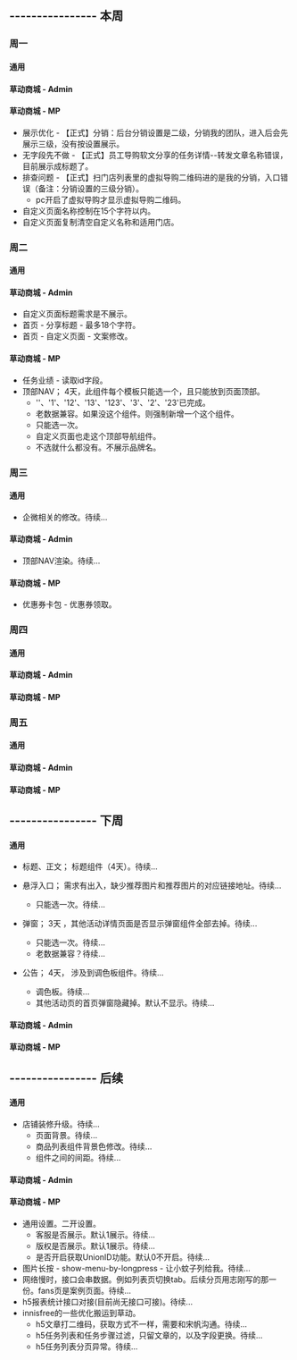 ## ---------------- 本周

### 周一
#### 通用
#### 草动商城 - Admin
#### 草动商城 - MP
* 展示优化 - 【正式】分销：后台分销设置是二级，分销我的团队，进入后会先展示三级，没有按设置展示。
* 无字段先不做 - 【正式】员工导购软文分享的任务详情--转发文章名称错误，目前展示成标题了。
* 排查问题 - 【正式】扫门店列表里的虚拟导购二维码进的是我的分销，入口错误（备注：分销设置的三级分销）。
  - pc开启了虚拟导购才显示虚拟导购二维码。
* 自定义页面名称控制在15个字符以内。
* 自定义页面复制清空自定义名称和适用门店。

### 周二
#### 通用
#### 草动商城 - Admin
* 自定义页面标题需求是不展示。
* 首页 - 分享标题 - 最多18个字符。
* 首页 - 自定义页面 - 文案修改。
#### 草动商城 - MP
* 任务业绩 - 读取id字段。
* 顶部NAV；  4天，此组件每个模板只能选一个，且只能放到页面顶部。
  - ''、'1'、'12'、'13'、'123'、'3'、'2'、'23'已完成。
  - 老数据兼容。如果没这个组件。则强制新增一个这个组件。
  - 只能选一次。
  - 自定义页面也走这个顶部导航组件。
  - 不选就什么都没有。不展示品牌名。

### 周三
#### 通用
* 企微相关的修改。待续...
#### 草动商城 - Admin
* 顶部NAV渲染。待续...
#### 草动商城 - MP
* 优惠券卡包 - 优惠券领取。

### 周四
#### 通用
#### 草动商城 - Admin
#### 草动商城 - MP

### 周五
#### 通用
#### 草动商城 - Admin
#### 草动商城 - MP

## ---------------- 下周
#### 通用
* 标题、正文；  标题组件（4天）。待续...
* 悬浮入口； 需求有出入，缺少推荐图片和推荐图片的对应链接地址。待续...
  - 只能选一次。待续...

* 弹窗；  3天  ，其他活动详情页面是否显示弹窗组件全部去掉。待续...
  - 只能选一次。待续...
  - 老数据兼容？待续...
* 公告； 4天， 涉及到调色板组件。待续...
  - 调色板。待续...
  - 其他活动页的首页弹窗隐藏掉。默认不显示。待续...
#### 草动商城 - Admin
#### 草动商城 - MP

## ---------------- 后续
#### 通用
* 店铺装修升级。待续...
  - 页面背景。待续...
  - 商品列表组件背景色修改。待续...
  - 组件之间的间距。待续...
#### 草动商城 - Admin
#### 草动商城 - MP
* 通用设置。二开设置。
  - 客服是否展示。默认1展示。待续...
  - 版权是否展示。默认1展示。待续...
  - 是否开启获取UnionID功能。默认0不开启。待续...
* 图片长按 - show-menu-by-longpress - 让小蚊子列给我。待续...
* 网络慢时，接口会串数据。例如列表页切换tab。后续分页用志刚写的那一份。fans页是案例页面。待续...
* h5报表统计接口对接(目前尚无接口可接)。待续...
* innisfree的一些优化搬运到草动。
  - h5文章打二维码，获取方式不一样，需要和宋帆沟通。待续...
  - h5任务列表和任务步骤过滤，只留文章的，以及字段更换。待续...
  - h5任务列表分页异常。待续...
